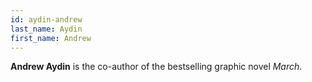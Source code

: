 ```yaml
---
id: aydin-andrew
last_name: Aydin
first_name: Andrew
---
```

**Andrew Aydin** is the co-author of the bestselling graphic novel _March_.